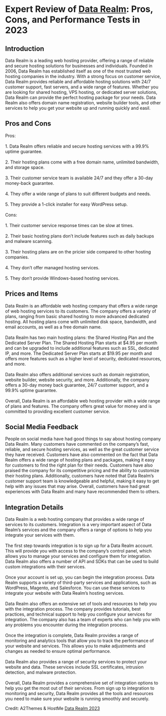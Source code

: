 <h1>Expert Review of <a href="https://a2themes.com/data-realm-reviews">Data Realm</a>: Pros, Cons, and Performance Tests in 2023</h1>
<h2>Introduction</h2>
Data Realm is a leading web hosting provider, offering a range of reliable and secure hosting solutions for businesses and individuals. Founded in 2006, Data Realm has established itself as one of the most trusted web hosting companies in the industry. With a strong focus on customer service, Data Realm provides reliable and affordable hosting solutions with 24/7 customer support, fast servers, and a wide range of features. Whether you are looking for shared hosting, VPS hosting, or dedicated server solutions, Data Realm can provide the perfect hosting package for your needs. Data Realm also offers domain name registration, website builder tools, and other services to help you get your website up and running quickly and easil.
<h2>Pros and Cons</h2>
Pros:<br><br>1. Data Realm offers reliable and secure hosting services with a 99.9% uptime guarantee.<br><br>2. Their hosting plans come with a free domain name, unlimited bandwidth, and storage space.<br><br>3. Their customer service team is available 24/7 and they offer a 30-day money-back guarantee.<br><br>4. They offer a wide range of plans to suit different budgets and needs.<br><br>5. They provide a 1-click installer for easy WordPress setup.<br><br>Cons:<br><br>1. Their customer service response times can be slow at times.<br><br>2. Their basic hosting plans don’t include features such as daily backups and malware scanning.<br><br>3. Their hosting plans are on the pricier side compared to other hosting companies.<br><br>4. They don’t offer managed hosting services.<br><br>5. They don’t provide Windows-based hosting services.
<h2>Prices and Items</h2>
Data Realm is an affordable web hosting company that offers a wide range of web hosting services to its customers. The company offers a variety of plans, ranging from basic shared hosting to more advanced dedicated hosting. All hosting plans come with unlimited disk space, bandwidth, and email accounts, as well as a free domain name.<br><br>Data Realm has two main hosting plans: the Shared Hosting Plan and the Dedicated Server Plan. The Shared Hosting Plan starts at $4.95 per month and can be upgraded to include additional features such as SSL, dedicated IP, and more. The Dedicated Server Plan starts at $19.95 per month and offers more features such as a higher level of security, dedicated resources, and more.<br><br>Data Realm also offers additional services such as domain registration, website builder, website security, and more. Additionally, the company offers a 30-day money back guarantee, 24/7 customer support, and a 99.9% uptime guarantee. <br><br>Overall, Data Realm is an affordable web hosting provider with a wide range of plans and features. The company offers great value for money and is committed to providing excellent customer service.
<h2>Social Media Feedback</h2>
People on social media have had good things to say about hosting company Data Realm. Many customers have commented on the company’s fast, reliable, and secure hosting services, as well as the great customer service they have received. Customers have also commented on the fact that Data Realm offers a wide range of hosting plans and packages, making it easy for customers to find the right plan for their needs. Customers have also praised the company for its competitive pricing and the ability to customize their hosting plans. Additionally, customers have noted that Data Realm’s customer support team is knowledgeable and helpful, making it easy to get help with any issues that may arise. Overall, customers have had great experiences with Data Realm and many have recommended them to others.
<h2>Integration Details</h2>
Data Realm is a web hosting company that provides a wide range of services to its customers. Integration is a very important aspect of Data Realm’s services and the company offers a range of options to help you integrate your services with them.<br><br>The first step towards integration is to sign up for a Data Realm account. This will provide you with access to the company’s control panel, which allows you to manage your services and configure them for integration. Data Realm also offers a number of API and SDKs that can be used to build custom integrations with their services.<br><br>Once your account is set up, you can begin the integration process. Data Realm supports a variety of third-party services and applications, such as WordPress, Magento, and Salesforce. You can use these services to integrate your website with Data Realm’s hosting services.<br><br>Data Realm also offers an extensive set of tools and resources to help you with the integration process. The company provides tutorials, best practices, and technical support to help you configure your services for integration. The company also has a team of experts who can help you with any problems you encounter during the integration process.<br><br>Once the integration is complete, Data Realm provides a range of monitoring and analytics tools that allow you to track the performance of your website and services. This allows you to make adjustments and changes as needed to ensure optimal performance.<br><br>Data Realm also provides a range of security services to protect your website and data. These services include SSL certificates, intrusion detection, and malware protection.<br><br>Overall, Data Realm provides a comprehensive set of integration options to help you get the most out of their services. From sign up to integration to monitoring and security, Data Realm provides all the tools and resources you need to make sure your website is running smoothly and securely.
<p>Credit: A2Themes & HostMe <a href="https://a2themes.com/data-realm-reviews">Data Realm 2023</a></p>